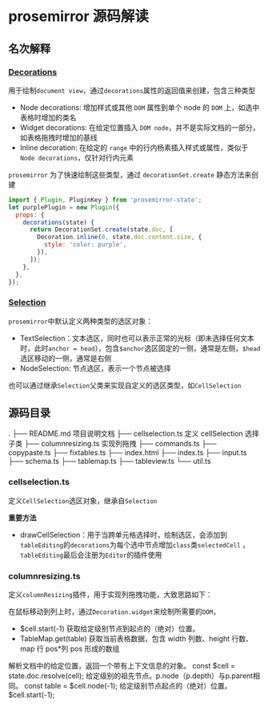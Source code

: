 # prosemirror 源码解读

## 名次解释

### [Decorations](https://www.xheldon.com/tech/prosemirror-guide-chinese.html?mode=light#decorations)

用于绘制`document view`，通过`decorations`属性的返回值来创建，包含三种类型

- Node decorations: 增加样式或其他 `DOM` 属性到单个 node 的 `DOM` 上，如选中表格时增加的类名
- Widget decorations: 在给定位置插入 `DOM node`，并不是实际文档的一部分，如表格拖拽时增加的基线
- Inline decoration: 在给定的 `range` 中的行内杨素插入样式或属性，类似于 `Node decorations`，仅针对行内元素

`prosemirror` 为了快速绘制这些类型，通过 `decorationSet.create` 静态方法来创建

```js
import { Plugin, PluginKey } from 'prosemirror-state';
let purplePlugin = new Plugin({
  props: {
    decorations(state) {
      return DecorationSet.create(state.doc, [
        Decoration.inline(0, state.doc.content.size, {
          style: 'color: purple',
        }),
      ]);
    },
  },
});
```

### [Selection](https://prosemirror.net/docs/ref/#state.Selection)

`prosemirror`中默认定义两种类型的选区对象：

- TextSelection：文本选区，同时也可以表示正常的光标（即未选择任何文本时，此时`anchor = head`），包含`$anchor`选区固定的一侧，通常是左侧，`$head`选区移动的一侧，通常是右侧
- NodeSelection: 节点选区，表示一个节点被选择

也可以通过继承`Selection`父类来实现自定义的选区类型，如`CellSelection`

## 源码目录

.
├── README.md 项目说明文档
├── cellselection.ts 定义 cellSelection 选择子类
├── columnresizing.ts 实现列拖拽
├── commands.ts
├── copypaste.ts
├── fixtables.ts
├── index.html
├── index.ts
├── input.ts
├── schema.ts
├── tablemap.ts
├── tableview.ts
└── util.ts

### cellselection.ts

定义`CellSelection`选区对象，继承自`Selection`

**重要方法**

- drawCellSelection：用于当跨单元格选择时，绘制选区，会添加到`tableEditing`的`decorations`为每个选中节点增加`class`类`selectedCell` ，`tableEditing`最后会注册为`Editor`的插件使用

### columnresizing.ts

定义`columnResizing`插件，用于实现列拖拽功能，大致思路如下：

在鼠标移动到列上时，通过`Decoration.widget`来绘制所需要的`DOM`，

- $cell.start(-1) 获取给定级别节点到起点的（绝对）位置。
- TableMap.get(table) 获取当前表格数据，包含 width 列数、height 行数、map 行 pos\*列 pos 形成的数组

解析文档中的给定位置，返回一个带有上下文信息的对象。
const $cell = state.doc.resolve(cell);
给定级别的祖先节点。p.node（p.depth）与p.parent相同。
const table = $cell.node(-1);
给定级别节点起点的（绝对）位置。
$cell.start(-1);
